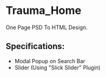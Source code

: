 # Trauma_Home
One Page PSD To HTML Design. 

## Specifications:
- Modal Popup on Search Bar
- Slider (Using "Slick Slider" Plugin)
